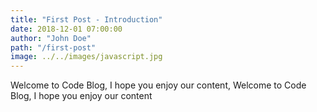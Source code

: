 ```yaml
---
title: "First Post - Introduction"
date: 2018-12-01 07:00:00
author: "John Doe"
path: "/first-post"
image: ../../images/javascript.jpg
---
```


Welcome to Code Blog, I hope you enjoy our content, Welcome to Code Blog, I hope you enjoy our content
